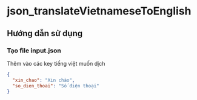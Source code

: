 # json_translateVietnameseToEnglish

## Hướng dẫn sử dụng

### Tạo file input.json
Thêm vào các key tiếng việt muốn dịch
```json
{
  "xin_chao": "Xin chào",
  "so_dien_thoai": "Số điện thoại"
}
```